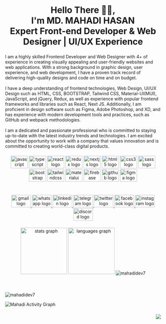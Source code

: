<h1 align="center">Hello There 🖐🏼,<br>I'm MD. MAHADI HASAN<br>Expert Front-end Developer & Web Designer | UI/UX Experience</h1>

###

<p align="left">I am a highly skilled Frontend Developer and Web Designer with 4+ of experience in creating visually appealing and user-friendly websites and web applications. With a strong background in graphic design, user experience, and web development, I have a proven track record of delivering high-quality designs and code on time and on budget.<br><br>I have a deep understanding of frontend technologies, Web Design, UI/UX Design such as HTML, CSS, BOOTSTRAP, Tailwind CSS, Material-UI(MUI), JavaScript, and jQuery, Redux, as well as experience with popular frontend frameworks and libraries such as React, Next JS. Additionally, I am proficient in design software such as Figma, Adobe Photoshop, and XD, and has experience with modern development tools and practices, such as GitHub and webpack methodologies.<br><br>I am a dedicated and passionate professional who is committed to staying up-to-date with the latest industry trends and technologies. I am excited about the opportunity to work with a company that values innovation and is committed to creating world-class digital products.</p>

###

<div align="center">
  <img src="https://cdn.jsdelivr.net/gh/devicons/devicon/icons/javascript/javascript-plain.svg" height="40" width="55" alt="javascript logo"  />
  <img src="https://cdn.jsdelivr.net/gh/devicons/devicon/icons/typescript/typescript-original.svg" height="40" width="55" alt="typescript logo"  />
  <img src="https://cdn.jsdelivr.net/gh/devicons/devicon/icons/react/react-original-wordmark.svg" height="40" width="55" alt="react logo"  />
  <img src="https://cdn.jsdelivr.net/gh/devicons/devicon/icons/redux/redux-original.svg" height="40" width="55" alt="redux logo"  />
  <img src="https://cdn.jsdelivr.net/gh/devicons/devicon/icons/nextjs/nextjs-original.svg" height="40" width="55" alt="nextjs logo"  />
  <img src="https://cdn.jsdelivr.net/gh/devicons/devicon/icons/html5/html5-plain-wordmark.svg" height="40" width="55" alt="html5 logo"  />
  <img src="https://cdn.jsdelivr.net/gh/devicons/devicon/icons/css3/css3-plain-wordmark.svg" height="40" width="55" alt="css3 logo"  />
  <img src="https://cdn.jsdelivr.net/gh/devicons/devicon/icons/sass/sass-original.svg" height="40" width="55" alt="sass logo"  />
  <img src="https://cdn.jsdelivr.net/gh/devicons/devicon/icons/bootstrap/bootstrap-original.svg" height="40" width="55" alt="bootstrap logo"  />
  <img src="https://cdn.jsdelivr.net/gh/devicons/devicon/icons/tailwindcss/tailwindcss-plain.svg" height="40" width="55" alt="tailwindcss logo"  />
  <img src="https://cdn.jsdelivr.net/gh/devicons/devicon/icons/materialui/materialui-original.svg" height="40" width="55" alt="materialui logo"  />
  <img src="https://cdn.jsdelivr.net/gh/devicons/devicon/icons/firebase/firebase-plain-wordmark.svg" height="40" width="55" alt="firebase logo"  />
  <img src="https://cdn.jsdelivr.net/gh/devicons/devicon/icons/github/github-original.svg" height="40" width="55" alt="github logo"  />
  <img src="https://cdn.jsdelivr.net/gh/devicons/devicon/icons/figma/figma-original.svg" height="40" width="55" alt="figma logo"  />
</div>

###

<br clear="both">

<div align="center">
  <a href="mahadidev7@gmail.com" target="_blank">
    <img src="https://raw.githubusercontent.com/maurodesouza/profile-readme-generator/master/src/assets/icons/social/gmail/default.svg" width="63" height="40" alt="gmail logo"  />
  </a>
  <a href="01812217803" target="_blank">
    <img src="https://raw.githubusercontent.com/maurodesouza/profile-readme-generator/master/src/assets/icons/social/whatsapp/default.svg" width="63" height="40" alt="whatsapp logo"  />
  </a>
  <a href="https://www.linkedin.com/in/mahadidev7/" target="_blank">
    <img src="https://raw.githubusercontent.com/maurodesouza/profile-readme-generator/master/src/assets/icons/social/linkedin/default.svg" width="63" height="40" alt="linkedin logo"  />
  </a>
  <a href="01812217803" target="_blank">
    <img src="https://raw.githubusercontent.com/maurodesouza/profile-readme-generator/master/src/assets/icons/social/telegram/default.svg" width="63" height="40" alt="telegram logo"  />
  </a>
  <a href="https://twitter.com/mahadidev7" target="_blank">
    <img src="https://raw.githubusercontent.com/maurodesouza/profile-readme-generator/master/src/assets/icons/social/twitter/default.svg" width="63" height="40" alt="twitter logo"  />
  </a>
  <a href="https://www.facebook.com/mahadidev77/" target="_blank">
    <img src="https://raw.githubusercontent.com/maurodesouza/profile-readme-generator/master/src/assets/icons/social/facebook/default.svg" width="63" height="40" alt="facebook logo"  />
  </a>
  <a href="https://www.instagram.com/mahadidev7/" target="_blank">
    <img src="https://raw.githubusercontent.com/maurodesouza/profile-readme-generator/master/src/assets/icons/social/instagram/default.svg" width="63" height="40" alt="instagram logo"  />
  </a>
  <a href="https://discord.com/users/MD Mahadi Hasan#2603" target="_blank">
    <img src="https://raw.githubusercontent.com/maurodesouza/profile-readme-generator/master/src/assets/icons/social/discord/default.svg" width="63" height="40" alt="discord logo"  />
  </a>
</div>

###

<div align="center">
  <img src="https://github-readme-stats.vercel.app/api?hide_title=false&hide_rank=false&show_icons=true&include_all_commits=true&count_private=true&disable_animations=false&theme=dracula&locale=en&hide_border=true&username=mahadidev7" height="150" alt="stats graph"  />
  <img src="https://github-readme-stats.vercel.app/api/top-langs?locale=en&hide_title=false&layout=compact&card_width=320&langs_count=5&theme=dracula&hide_border=true&username=mahadidev7" height="150" alt="languages graph"  /> 
  <img align="center" src="https://github-readme-streak-stats.herokuapp.com/?user=mahadidev7&" alt="mahadidev7" />
</div>

###

<br clear="both">

<p><img align="center" src="https://github-readme-streak-stats.herokuapp.com/?user=mahadidev7&" alt="mahadidev7" /></p>

<img alt="Mahadi Activity Graph" src="https://activity-graph.herokuapp.com/graph?username=mahadidev7&bg_color=0D1117&color=5BCDEC&line=5BCDEC&point=FFFFFF&hide_border=true" />

###

<div align="right">
  <img src="https://visitor-badge.laobi.icu/badge?page_id=mahadidev7"  />
</div>

###
